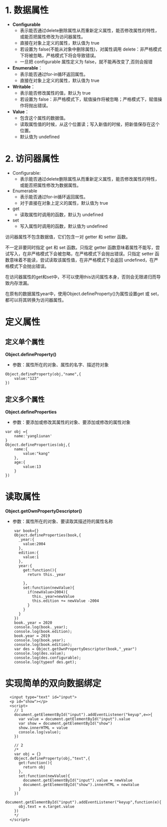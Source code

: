 # 1. 数据属性
- **Configurable**
    - 表示能否通过delete删除属性从而重新定义属性，能否修改属性的特性，或能否把属性修改为访问器属性。
    - 直接在对象上定义的属性，默认值为 true
    - 若设置为 false(不能从对象中删除属性)，对属性调用 delete：非严格模式下将被忽略，严格模式下将会导致错误。
    - 一旦把 configurable 属性定义为 false，就不能再改变了,否则会报错
- **Enumerable**：
    - 表示能否通过for-in循环返回属性。
    - 直接在对象上定义的属性，默认值为 true
- **Writable**：
    - 表示能否修改属性的值，默认为 true
    - 若设置为 false：非严格模式下，赋值操作将被忽略；严格模式下，赋值操作将抛出错误。
- **Value**：
    - 包含这个属性的数据值。
    - 读取属性值的时候，从这个位置读；写入新值的时候，把新值保存在这个位置。
    - 默认值为 undefined

# 2. 访问器属性
- Configurable:
    - 表示能否通过delete删除属性从而重新定义属性，能否修改属性的特性，或能否把属性修改为数据属性。 
- Enumerable
    - 表示能否通过for-in循环返回属性。
    - 对于直接在对象上定义的属性，默认值为 true
- get
    - 读取属性时调用的函数，默认为 undefined
- set
    - 写入属性时调用的函数，默认值为 undefined

访问器属性不包含数据值，它们包含一对 getter 和 setter 函数。

不一定非要同时指定 get 和 set 函数。只指定 getter 函数意味着属性不能写，尝试写入，在非严格模式下会被忽略，在严格模式下会抛出错误。只指定 setter 函数意味着不能读，尝试读取该属性值，在非严格模式下会返回 undefined，在严格模式下会抛出错误。

在访问器属性的get和set中，不可以使用this访问属性本身，否则会无限递归而导致内存泄漏。

在原有的数据属性year中，使用Object.defineProperty()为属性设置get 或 set，都可以将其转换为访问器属性。

# 定义属性

## 定义单个属性
**Object.defineProperty()**
- 参数：属性所在的对象、属性的名字、描述符对象
```
Object.defineProperty(obj,"name",{
    value:"123"
})
```
## 定义多个属性

**Object.defineProperties**
- 参数：要添加或修改其属性的对象、要添加或修改的属性对象
```
var obj ={
    name:'yangliunan'
}
Object.defineProperties(obj,{
    name:{
        value:"kang"
    },
    age:{
        value:13
    }
})
```
# 读取属性

**Object.getOwnPropertyDescriptor()**
- 参数：属性所在的对象、要读取其描述符的属性名称
```
    var book={}
    Object.defineProperties(book,{
      _year:{
        value:2004
      },
      edition:{
        value:1 
      },
      year:{
        get:function(){
          return this._year
          
        },
        set:function(newValue){
          if(newValue>2004){
            this._year=newValue
            this.edition += newValue -2004
          }
        }
      }
    })
    book._year = 2020
    console.log(book._year);
    console.log(book.edition);
    book.year = 2019
    console.log(book.year);
    console.log(book.edition);
    var des = Object.getOwnPropertyDescriptor(book,"_year")
    console.log(des.value);
    console.log(des.configurable);
    console.log(typeof des.get);
```

# 实现简单的双向数据绑定
```
  <input type="text" id="input"> 
  <p id="show"></p>
  <script>
    // 1
    document.getElementById("input").addEventListener("keyup",e=>{
      var value = document.getElementById("input").value
      var show = document.getElementById("show")
      show.innerHTML = value
      console.log(value);
    })
      
    // 2
    /*
    var obj = {}
    Object.defineProperty(obj,"text",{
      get:function(){
        return obj
      },
      set:function(newValue){
        document.getElementById("input").value = newValue
        document.getElementById("show").innerHTML = newValue
      }
    })
    document.getElementById("input").addEventListener("keyup",function(e){
      obj.text = e.target.value
    })
    */
  </script>
```













